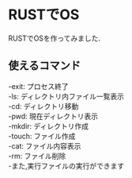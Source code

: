 # RUSTでOS
RUSTでOSを作ってみました.

## 使えるコマンド
-exit: プロセス終了  
-ls: ディレクトリ内ファイル一覧表示  
-cd: ディレクトリ移動  
-pwd: 現在ディレクトリ表示  
-mkdir: ディレクトリ作成  
-touch: ファイル作成  
-cat: ファイル内容表示  
-rm: ファイル削除  
-また,実行ファイルの実行ができます  
